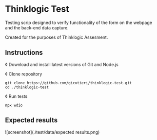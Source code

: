 # Thinklogic Test
Testing scrip designed to verify functionality of the form on the webpage and the back-end data capture.


Created for the purposes of Thinklogic Assesment.


## Instructions

◊ Download and install latest versions of Git and Node.js

◊ Clone repository

    git clone https://github.com/gicutieri/thinklogic-test.git
    cd ./thinklogic-test

◊ Run tests

    npx wdio


## Expected results

![screenshot](./test/data/expected results.png)